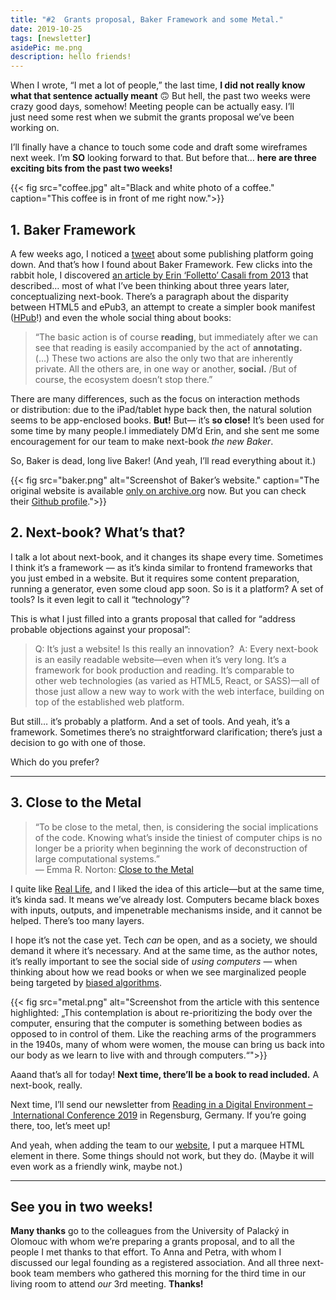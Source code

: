 ```yaml
---
title: "#2  Grants proposal, Baker Framework and some Metal."
date: 2019-10-25
tags: [newsletter]
asidePic: me.png
description: hello friends!
---
```


When I wrote, “I met a lot of people,” the last time, **I did not really know what that sentence actually meant** 🙃 But hell, the past two weeks were crazy good days, somehow! Meeting people can be actually easy. I’ll just need some rest when we submit the grants proposal we’ve been working on.

I’ll finally have a chance to touch some code and draft some wireframes next week. I’m **SO** looking forward to that. But before that… **here are three exciting bits from the past two weeks!**

{{< fig
  src="coffee.jpg"
  alt="Black and white photo of a coffee."
  caption="This coffee is in front of me right now.">}}

## 1. Baker Framework

A few weeks ago, I noticed a [tweet](https://twitter.com/JiminyPan/status/1178960550799261701) about some publishing platform going down. And that’s how I found about Baker Framework. Few clicks into the rabbit hole, I discovered [an article by Erin ‘Folletto’ Casali from 2013](https://intenseminimalism.com/2013/a-tale-of-the-digital-ebook-in-the-tablet-era/) that described… most of what I’ve been thinking about three years later, conceptualizing next-book. There’s a paragraph about the disparity between HTML5 and ePub3, an attempt to create a simpler book manifest ([HPub](https://github.com/Simbul/baker/wiki/hpub-specification)!) and even the whole social thing about books:

> “The basic action is of course **reading**, but immediately after we can see that reading is easily accompanied by the act of **annotating.** (…) These two actions are also the only two that are inherently private. All the others are, in one way or another, **social.** /But of course, the ecosystem doesn’t stop there.”

There are many differences, such as the focus on interaction methods or distribution: due to the iPad/tablet hype back then, the natural solution seems to be app-enclosed books. **But!** But— it’s **so close!** It’s been used for some time by many people.I immediately DM’d Erin, and she sent me some encouragement for our team to make next-book *the new Baker*.

So, Baker is dead, long live Baker! (And yeah, I’ll read everything about it.)

{{< fig
  src="baker.png"
  alt="Screenshot of Baker’s website."
  caption="The original website is available [only on archive.org](https://web.archive.org/web/20170720025618/http://www.bakerframework.com/) now. But you can check their [Github profile](https://github.com/bakerframework).">}}

## 2\. Next-book? What’s that?

I talk a lot about next-book, and it changes its shape every time. Sometimes I think it’s a framework — as it’s kinda similar to frontend frameworks that you just embed in a website. But it requires some content preparation, running a generator, even some cloud app soon. So is it a platform? A set of tools? Is it even legit to call it “technology”?

This is what I just filled into a grants proposal that called for “address probable objections against your proposal”:

> Q: It’s just a website! Is this really an innovation?
>  A: Every next-book is an easily readable website—even when it’s very long. It’s a framework for book production and reading. It’s comparable to other web technologies (as varied as HTML5, React, or SASS)—all of those just allow a new way to work with the web interface, building on top of the established web platform.

But still… it’s probably a platform. And a set of tools. And yeah, it’s a framework. Sometimes there’s no straightforward clarification; there’s just a decision to go with one of those.

Which do you prefer?

---

## 3\. Close to the Metal

> “To be close to the metal, then, is considering the social implications of the code. Knowing what’s inside the tiniest of computer chips is no longer be a priority when beginning the work of deconstruction of large computational systems.”  
> — Emma R. Norton: [Close to the Metal](https://reallifemag.com/bad-metaphors-close-to-the-metal/)

I quite like [Real Life](https://reallifemag.com/), and I liked the idea of this article—but at the same time, it’s kinda sad. It means we’ve already lost. Computers became black boxes with inputs, outputs, and impenetrable mechanisms inside, and it cannot be helped. There’s too many layers.

I hope it’s not the case yet. Tech _can_ be open, and as a society, we should demand it where it’s necessary. And at the same time, as the author notes, it’s really important to see the social side of _using computers_ — when thinking about how we read books or when we see marginalized people being targeted by [biased algorithms](https://cyber.harvard.edu/events/new-jim-code).

{{< fig
  src="metal.png"
  alt="Screenshot from the article with this sentence highlighted: „This contemplation is about re-prioritizing the body over the computer, ensuring that the computer is something between bodies as opposed to in control of them. Like the reaching arms of the programmers in the 1940s, many of whom were women, the mouse can bring us back into our body as we learn to live with and through computers.“">}}

Aaand that’s all for today! **Next time, there’ll be a book to read included.** A next-book, really.

Next time, I’ll send our newsletter from [Reading in a Digital Environment – International Conference 2019](https://www.uni-regensburg.de/bibliothek/veranstaltungskalender/reading2019/index.html) in Regensburg, Germany. If you’re going there, too, let’s meet up!

And yeah, when adding the team to our [website](https://www.next-book.info), I put a marquee HTML element in there. Some things should not work, but they do. (Maybe it will even work as a friendly wink, maybe not.)

---

## See you in two weeks!

**Many thanks** go to the colleagues from the University of Palacký in Olomouc with whom we’re preparing a grants proposal, and to all the people I met thanks to that effort. To Anna and Petra, with whom I discussed our legal founding as a registered association. And all three next-book team members who gathered this morning for the third time in our living room to attend *our* 3rd meeting. **Thanks!**
